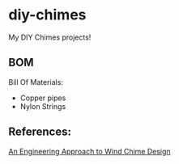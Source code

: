 # diy-chimes
My DIY Chimes projects!



## BOM

Bill Of Materials:
 * Copper pipes
 * Nylon Strings


## References:

[An Engineering Approach to Wind Chime Design](http://leehite.org/Chimes.htm)

